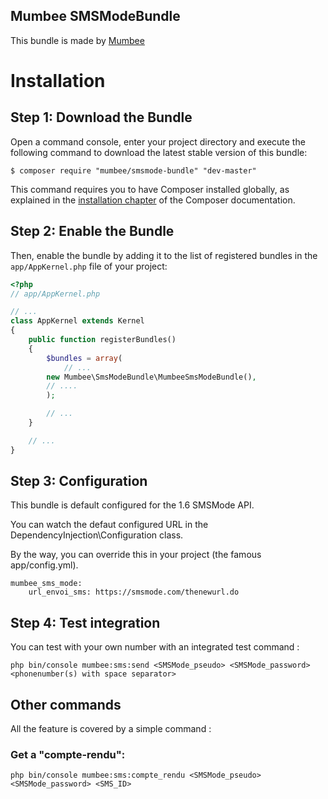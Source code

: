 Mumbee SMSModeBundle
--------------------

This bundle is made by [Mumbee](https://mumbee.fr)

Installation
============

Step 1: Download the Bundle
---------------------------

Open a command console, enter your project directory and execute the
following command to download the latest stable version of this bundle:

```console
$ composer require "mumbee/smsmode-bundle" "dev-master"
```

This command requires you to have Composer installed globally, as explained
in the [installation chapter](https://getcomposer.org/doc/00-intro.md)
of the Composer documentation.

Step 2: Enable the Bundle
-------------------------

Then, enable the bundle by adding it to the list of registered bundles
in the `app/AppKernel.php` file of your project:

```php
<?php
// app/AppKernel.php

// ...
class AppKernel extends Kernel
{
    public function registerBundles()
    {
        $bundles = array(
            // ...
	    new Mumbee\SmsModeBundle\MumbeeSmsModeBundle(),
	    // ....
        );

        // ...
    }

    // ...
}
```

Step 3: Configuration
------------------------

This bundle is default configured for the 1.6 SMSMode API.

You can watch the defaut configured URL in the DependencyInjection\Configuration class.

By the way, you can override this in your project (the famous app/config.yml).

```
mumbee_sms_mode:
    url_envoi_sms: https://smsmode.com/thenewurl.do
```

Step 4: Test integration
------------------------

You can test with your own number with an integrated test command :

```
php bin/console mumbee:sms:send <SMSMode_pseudo> <SMSMode_password> <phonenumber(s) with space separator>
```
 
Other commands
--------------

All the feature is covered by a simple command :


### Get a "compte-rendu":

```
php bin/console mumbee:sms:compte_rendu <SMSMode_pseudo> <SMSMode_password> <SMS_ID>
```

